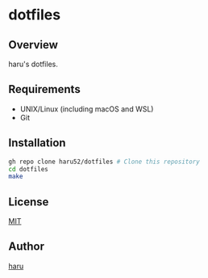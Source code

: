 # dotfiles

## Overview

haru's dotfiles.

## Requirements

- UNIX/Linux (including macOS and WSL)
- Git

## Installation

```sh
gh repo clone haru52/dotfiles # Clone this repository
cd dotfiles
make
```

## License

[MIT](LICENSE)

<!-- vale Microsoft.Vocab = NO -->
## Author
<!-- vale Microsoft.Vocab = YES -->

[haru](https://haru52.com/)
